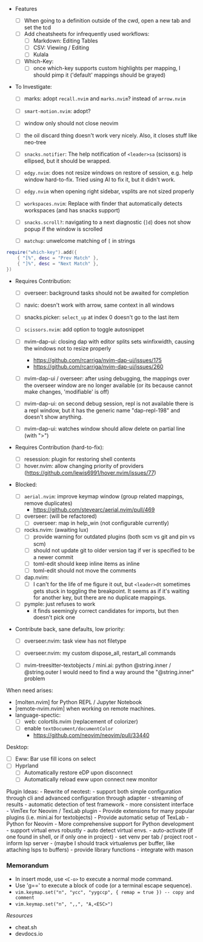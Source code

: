 - Features

  - [ ] When going to a definition outside of the cwd, open a new tab and set the tcd
  - [ ] Add cheatsheets for infrequently used workflows:
    - [ ] Markdown: Editing Tables
    - [ ] CSV: Viewing / Editing
    - [ ] Kulala
  - [ ] Which-Key:
    - [ ] once which-key supports custom highlights per mapping, I should pimp it ('default' mappings should be grayed)

- To Investigate:

  - [ ] marks: adopt `recall.nvim` and `marks.nvim`? instead of `arrow.nvim`
  - [ ] `smart-motion.nvim`: adopt?
  - [ ] window only should not close neovim
  - [ ] the oil discard thing doesn't work very nicely. Also, it closes stuff like neo-tree

  - [ ] `snacks.notifier`: The help notification of `<leader>sa` (scissors) is ellipsed, but it should be wrapped.
  - [ ] `edgy.nvim`: does not resize windows on restore of session, e.g. help window
        hard-to-fix. Tried using AI to fix it, but it didn't work.
  - [ ] `edgy.nvim` when opening right sidebar, vsplits are not sized properly
  - [ ] `workspaces.nvim`: Replace with finder that automatically detects workspaces (and has snacks support)
  - [ ] `snacks.scroll?`: navigating to a next diagnostic (`]d`) does not show popup if the window is scrolled

  - [ ] `matchup`: unwelcome matching of `[` in strings
```lua
require("which-key").add({
    { "[%", desc = "Prev Match" },
    { "]%", desc = "Next Match" },
})
```

- Requires Contribution:

  - [ ] overseer: background tasks should not be awaited for completion
  - [ ] navic: doesn't work with arrow, same context in all windows
  - [ ] snacks.picker: `select_up` at index 0 doesn't go to the last item
  - [ ] `scissors.nvim`: add option to toggle autosnippet

  - [ ] nvim-dap-ui: closing dap with editor splits sets winfixwidth, causing the windows not to resize properly
    - https://github.com/rcarriga/nvim-dap-ui/issues/175
    - https://github.com/rcarriga/nvim-dap-ui/issues/260
  - [ ] nvim-dap-ui / overseer: after using debugging, the mappings over the
        overseer window are no longer available (or its because cannot make changes,
        'modifiable' is off)
  - [ ] nvim-dap-ui: on second debug session, repl is not available
        there is a repl window, but it has the generic name "dap-repl-198" and
        doesn't show anything.
  - [ ] nvim-dap-ui: watches window should allow delete on partial line (with ">")

- Requires Contribution (hard-to-fix):

  - [ ] resession: plugin for restoring shell contents
  - [ ] hover.nvim: allow changing priority of providers (https://github.com/lewis6991/hover.nvim/issues/77)

- Blocked:

  - [ ] `aerial.nvim`: improve keymap window (group related mappings, remove duplicates)
      - https://github.com/stevearc/aerial.nvim/pull/469
  - [ ] overseer: (will be refactored)
      - [ ] overseer: map <esc> in help_win (not configurable currently)
  - [ ] rocks.nvim: (awaiting lux)
    - [ ] provide warning for outdated plugins (both scm vs git and pin vs scm)
    - [ ] should not update git to older version tag if ver is specified to be a newer commit
    - [ ] toml-edit should keep inline items as inline
    - [ ] toml-edit should not move the comments
  - [ ] dap.nvim: 
    - [ ] I can't for the life of me figure it out, but `<leader>dt`
      sometimes gets stuck in toggling the breakpoint. It seems as if it's
      waiting for another key, but there are no duplicate mappings.
  - [ ] pymple: just refuses to work
    - it finds seemingly correct candidates for imports, but then doesn't pick one

- Contribute back, sane defaults, low priority:
  - [ ] overseer.nvim: task view has not filetype
  - [ ] overseer.nvim: my custom dispose_all, restart_all commands
  - [ ] nvim-treesitter-textobjects / mini.ai: python @string.inner / @string.outer
        I would need to find a way around the "@string.inner" problem


When need arises:

- [molten.nvim] for Python REPL / Jupyter Notebook
- [remote-nvim.nvim] when working on remote machines.
- language-spectic:
  - [ ] web: colortils.nvim (replacement of colorizer)
  - [ ] enable `textDocument/documentColor`
    - https://github.com/neovim/neovim/pull/33440

Desktop:

- [ ] Eww: Bar use fill icons on select
- [ ] Hyprland
  - [ ] Automatically restore eDP upon disconnect
  - [ ] Automatically reload eww upon connect new monitor

Plugin Ideas:
    - Rewrite of neotest:
        - support both simple configuration through cli and advanced configuration through adapter
        - streaming of results
        - automatic detection of test framework
        - more consistent interface
    - VimTex for Neovim / TexLab plugin
        - Provide extensions for many popular plugins (i.e. mini.ai for textobjects)
        - Provide automatic setup of TexLab
    - Python for Neovim
        - More comprehensive support for Python development
        - support virtual envs robustly
            - auto detect virtual envs. 
            - auto-activate (if one found in shell, or if only one in project)
            - set venv per tab / project root
            - inform lsp server
            - (maybe I should track virtualenvs per buffer, like attaching lsps to buffers)
        - provide library functions
        - integrate with mason

### Memorandum

- In insert mode, use `<C-o>` to execute a normal mode command.
- Use 'g==' to execute a block of code (or a terminal escape sequence).
- `vim.keymap.set("n", "ycc", "yygccp", { remap = true }) -- copy and comment`
- `vim.keymap.set("n", ",,", "A,<ESC>")`

_Resources_

- cheat.sh
- devdocs.io
